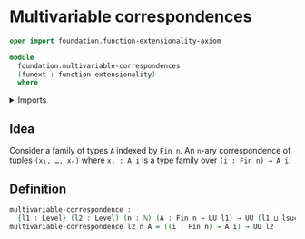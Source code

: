 # Multivariable correspondences

```agda
open import foundation.function-extensionality-axiom

module
  foundation.multivariable-correspondences
  (funext : function-extensionality)
  where
```

<details><summary>Imports</summary>

```agda
open import elementary-number-theory.natural-numbers

open import foundation.universe-levels

open import univalent-combinatorics.standard-finite-types funext
```

</details>

## Idea

Consider a family of types `A` indexed by `Fin n`. An `n`-ary correspondence of
tuples `(x₁, …, xₙ)` where `xᵢ : A i` is a type family over `(i : Fin n) → A i`.

## Definition

```agda
multivariable-correspondence :
  {l1 : Level} (l2 : Level) (n : ℕ) (A : Fin n → UU l1) → UU (l1 ⊔ lsuc l2)
multivariable-correspondence l2 n A = ((i : Fin n) → A i) → UU l2
```
